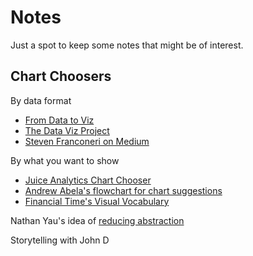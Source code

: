 # Notes
Just a spot to keep some notes that might be of interest.

## Chart Choosers

By data format

- [From Data to Viz](https://www.data-to-viz.com/)
- [The Data Viz Project](https://datavizproject.com/)
- [Steven Franconeri on Medium](https://medium.com/multiple-views-visualization-research-explained/multiple-views-on-how-to-choose-a-visualization-b3ffc99fcddc/)

By what you want to show

- [Juice Analytics Chart Chooser](http://labs.juiceanalytics.com/chartchooser/)
- [Andrew Abela's flowchart for chart suggestions](https://extremepresentation.typepad.com/blog/2015/01/announcing-the-slide-chooser.html)
- [Financial Time's Visual Vocabulary](https://ft.com/vocabulary)

Nathan Yau's idea of [reducing abstraction](https://flowingdata.com/2016/09/14/shorten-the-visualization-path-back-to-reality/)

Storytelling with John D
